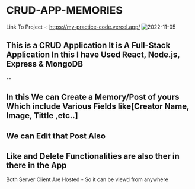 # CRUD-APP-MEMORIES
Link To Project -: https://my-practice-code.vercel.app/
![2022-11-05](https://user-images.githubusercontent.com/87632087/200133459-0e90b40f-486c-4a7c-8b4f-bda408eea876.png)

## This is a CRUD Application It is A Full-Stack Application In this I have Used  React, Node.js, Express & MongoDB 
--
## In this We can Create a Memory/Post of yours Which include Various Fields like[Creator Name, Image, Tittle ,etc..]
## We can Edit that Post Also
## Like and Delete Functionalities are also ther in there in the App 

Both Server Client Are Hosted - So it can be viewd from anywhere
